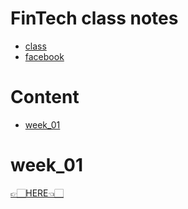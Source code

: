 # FinTech class notes
- [class](https://pecu.github.io/FinTech/index.html)
- [facebook](https://www.facebook.com/Union-FinTech-101521661481885/)

# Content
- [week_01](https://github.com/vanikk06/FinTech#week_01)


# week_01
[👉🏻HERE👈🏻](https://github.com/vanikk06/FinTech/tree/master/week_01)
